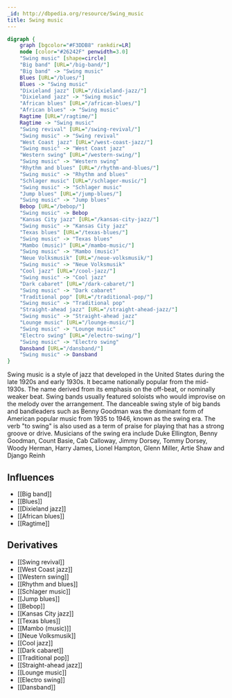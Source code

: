 ```yaml
---
_id: http://dbpedia.org/resource/Swing_music
title: Swing music
---
```


```dot
digraph {
	graph [bgcolor="#F3DDB8" rankdir=LR]
	node [color="#26242F" penwidth=3.0]
	"Swing music" [shape=circle]
	"Big band" [URL="/big-band/"]
	"Big band" -> "Swing music"
	Blues [URL="/blues/"]
	Blues -> "Swing music"
	"Dixieland jazz" [URL="/dixieland-jazz/"]
	"Dixieland jazz" -> "Swing music"
	"African blues" [URL="/african-blues/"]
	"African blues" -> "Swing music"
	Ragtime [URL="/ragtime/"]
	Ragtime -> "Swing music"
	"Swing revival" [URL="/swing-revival/"]
	"Swing music" -> "Swing revival"
	"West Coast jazz" [URL="/west-coast-jazz/"]
	"Swing music" -> "West Coast jazz"
	"Western swing" [URL="/western-swing/"]
	"Swing music" -> "Western swing"
	"Rhythm and blues" [URL="/rhythm-and-blues/"]
	"Swing music" -> "Rhythm and blues"
	"Schlager music" [URL="/schlager-music/"]
	"Swing music" -> "Schlager music"
	"Jump blues" [URL="/jump-blues/"]
	"Swing music" -> "Jump blues"
	Bebop [URL="/bebop/"]
	"Swing music" -> Bebop
	"Kansas City jazz" [URL="/kansas-city-jazz/"]
	"Swing music" -> "Kansas City jazz"
	"Texas blues" [URL="/texas-blues/"]
	"Swing music" -> "Texas blues"
	"Mambo (music)" [URL="/mambo-music/"]
	"Swing music" -> "Mambo (music)"
	"Neue Volksmusik" [URL="/neue-volksmusik/"]
	"Swing music" -> "Neue Volksmusik"
	"Cool jazz" [URL="/cool-jazz/"]
	"Swing music" -> "Cool jazz"
	"Dark cabaret" [URL="/dark-cabaret/"]
	"Swing music" -> "Dark cabaret"
	"Traditional pop" [URL="/traditional-pop/"]
	"Swing music" -> "Traditional pop"
	"Straight-ahead jazz" [URL="/straight-ahead-jazz/"]
	"Swing music" -> "Straight-ahead jazz"
	"Lounge music" [URL="/lounge-music/"]
	"Swing music" -> "Lounge music"
	"Electro swing" [URL="/electro-swing/"]
	"Swing music" -> "Electro swing"
	Dansband [URL="/dansband/"]
	"Swing music" -> Dansband
}
```

Swing music is a style of jazz that developed in the United States during the late 1920s and early 1930s. It became nationally popular from the mid-1930s. The name derived from its emphasis on the off-beat, or nominally weaker beat. Swing bands usually featured soloists who would improvise on the melody over the arrangement. The danceable swing style of big bands and bandleaders such as Benny Goodman was the dominant form of American popular music from 1935 to 1946, known as the swing era. The verb "to swing" is also used as a term of praise for playing that has a strong groove or drive. Musicians of the swing era include Duke Ellington, Benny Goodman, Count Basie, Cab Calloway, Jimmy Dorsey, Tommy Dorsey, Woody Herman, Harry James, Lionel Hampton, Glenn Miller, Artie Shaw and Django Reinh

## Influences
- [[Big band]]
- [[Blues]]
- [[Dixieland jazz]]
- [[African blues]]
- [[Ragtime]]

## Derivatives
- [[Swing revival]]
- [[West Coast jazz]]
- [[Western swing]]
- [[Rhythm and blues]]
- [[Schlager music]]
- [[Jump blues]]
- [[Bebop]]
- [[Kansas City jazz]]
- [[Texas blues]]
- [[Mambo (music)]]
- [[Neue Volksmusik]]
- [[Cool jazz]]
- [[Dark cabaret]]
- [[Traditional pop]]
- [[Straight-ahead jazz]]
- [[Lounge music]]
- [[Electro swing]]
- [[Dansband]]
